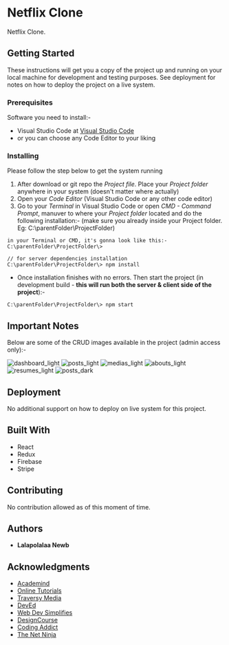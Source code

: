 # Netflix Clone

Netflix Clone.

## Getting Started

These instructions will get you a copy of the project up and running on your local machine for development and testing purposes. See deployment for notes on how to deploy the project on a live system.

### Prerequisites

Software you need to install:-

- Visual Studio Code at [Visual Studio Code](https://code.visualstudio.com/)
- or you can choose any Code Editor to your liking

### Installing

Please follow the step below to get the system running

1. After download or git repo the _Project file_. Place your _Project folder_ anywhere in your system (doesn't matter where actually)
2. Open your _Code Editor_ (Visual Studio Code or any other code editor)
3. Go to your _Terminal_ in Visual Studio Code or open _CMD - Command Prompt_, manuver to where your _Project folder_ located and do the following installation:- (make sure you already inside your Project folder. Eg: C:\parentFolder\ProjectFolder)

```
in your Terminal or CMD, it's gonna look like this:-
C:\parentFolder\ProjectFolder\>

```

```
// for server dependencies installation
C:\parentFolder\ProjectFolder\> npm install
```

- Once installation finishes with no errors. Then start the project (in development build - **this will run both the server & client side of the project**):-

```
C:\parentFolder\ProjectFolder\> npm start
```

## Important Notes

Below are some of the CRUD images available in the project (admin access only):-

![dashboard_light](https://lalapolalaanewb.com/images/readme_adminDemo_1.PNG#thumbnail_fw)
![posts_light](https://lalapolalaanewb.com/images/readme_adminDemo_2.PNG#thumbnail_fw)
![medias_light](https://lalapolalaanewb.com/images/readme_adminDemo_3.PNG#thumbnail_fw)
![abouts_light](https://lalapolalaanewb.com/images/readme_adminDemo_4.PNG#thumbnail_fw)
![resumes_light](https://lalapolalaanewb.com/images/readme_adminDemo_5.PNG#thumbnail_fw)
![posts_dark](https://lalapolalaanewb.com/images/readme_adminDemo_6.PNG#thumbnail_fw)

## Deployment

No additional support on how to deploy on live system for this project.

## Built With

- React
- Redux
- Firebase
- Stripe

## Contributing

No contribution allowed as of this moment of time.

## Authors

- **Lalapolalaa Newb**

## Acknowledgments

- [Academind](https://www.youtube.com/channel/UCSJbGtTlrDami-tDGPUV9-w)
- [Online Tutorials](https://www.youtube.com/channel/UCbwXnUipZsLfUckBPsC7Jog)
- [Traversy Media](https://www.youtube.com/channel/UC29ju8bIPH5as8OGnQzwJyA)
- [DevEd](https://www.youtube.com/channel/UClb90NQQcskPUGDIXsQEz5Q)
- [Web Dev Simplifies](https://www.youtube.com/channel/UCFbNIlppjAuEX4znoulh0Cw)
- [DesignCourse](https://www.youtube.com/channel/UCVyRiMvfUNMA1UPlDPzG5Ow)
- [Coding Addict](https://www.youtube.com/channel/UCMZFwxv5l-XtKi693qMJptA)
- [The Net Ninja](https://www.youtube.com/channel/UCW5YeuERMmlnqo4oq8vwUpg)
